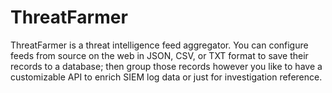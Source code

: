 # ThreatFarmer

ThreatFarmer is a threat intelligence feed aggregator. You can configure feeds from source on the web in JSON, CSV, or TXT format to save their records to a database; then group those records however you like to have a customizable API to enrich SIEM log data or just for investigation reference.
